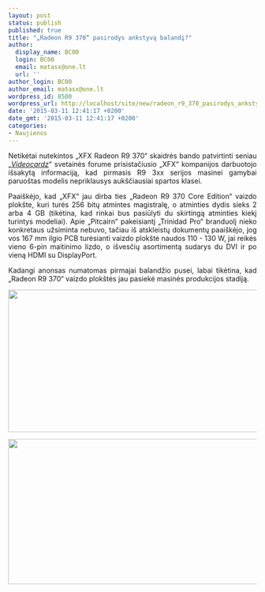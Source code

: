 ```yaml
---
layout: post
status: publish
published: true
title: "„Radeon R9 370“ pasirodys ankstyvą balandį?"
author:
  display_name: BC00
  login: BC00
  email: matasx@one.lt
  url: ''
author_login: BC00
author_email: matasx@one.lt
wordpress_id: 8500
wordpress_url: http://localhost/site/new/radeon_r9_370_pasirodys_ankstyva_balandi/
date: '2015-03-11 12:41:17 +0200'
date_gmt: '2015-03-11 12:41:17 +0200'
categories:
- Naujienos
---
```

<p style="text-align: justify;">
	Netikėtai nutekintos &bdquo;XFX Radeon R9 370&ldquo; skaidrės bando patvirtinti seniau &bdquo;<a href="http://videocardz.com/55051/xfx-radeon-r9-370-core-edition-leaks-out-coming-early-april"><em>Videocardz</em></a>&ldquo; svetainės forume prisistačiusio &bdquo;XFX&ldquo; kompanijos darbuotojo i&scaron;sakytą informaciją, kad pirmasis R9 3xx serijos masinei gamybai paruo&scaron;tas modelis nepriklausys auk&scaron;čiausiai spartos klasei.</p>
<p style="text-align: justify;">
	Paai&scaron;kėjo, kad &bdquo;XFX&ldquo; jau dirba ties &bdquo;Radeon R9 370 Core Edition&ldquo; vaizdo plok&scaron;te, kuri turės 256 bitų atmintes magistralę, o atminties dydis sieks 2 arba 4 GB (tikėtina, kad rinkai bus pasiūlyti du skirtingą atminties kiekį turintys modeliai). Apie &bdquo;Pitcairn&ldquo; pakeisiantį &bdquo;Trinidad Pro&ldquo; branduolį nieko konkretaus užsiminta nebuvo, tačiau i&scaron; atskleistų dokumentų paai&scaron;kėjo, jog vos 167 mm ilgio PCB turėsianti vaizdo plok&scaron;tė naudos 110 - 130 W, jai reikės vieno 6-pin maitinimo lizdo, o i&scaron;vesčių asortimentą sudarys du DVI ir po vieną HDMI su DisplayPort.</p>
<p style="text-align: justify;">
	Kadangi anonsas numatomas pirmajai balandžio pusei, labai tikėtina, kad &bdquo;Radeon R9 370&ldquo; vaizdo plok&scaron;tės jau pasiekė masinės produkcijos stadiją.</p>
<p>
	<img alt="" src="http://technews.lt/userfiles/xfxr9370leak.jpg" style="width: 520px; height: 288px;" /></p>
<p>
	<img alt="" src="http://technews.lt/userfiles/xfxr9370leak2.jpg" style="width: 520px; height: 294px;" /></p>
